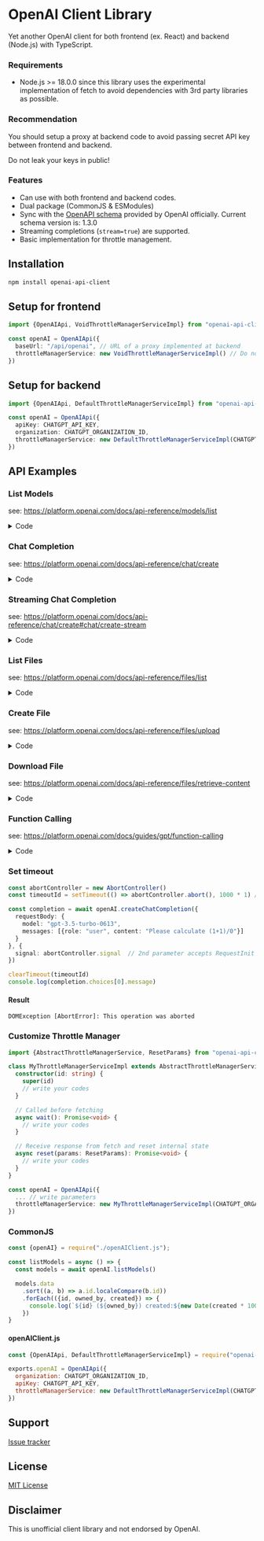 # OpenAI Client Library
Yet another OpenAI client for both frontend (ex. React) and backend (Node.js) with TypeScript.

### Requirements
* Node.js >= 18.0.0 since this library uses the experimental implementation of fetch
to avoid dependencies with 3rd party libraries as possible.

### Recommendation
You should setup a proxy at backend code to avoid passing secret API key between frontend and backend.

Do not leak your keys in public!

### Features
* Can use with both frontend and backend codes.
* Dual package (CommonJS & ESModules)
* Sync with the [OpenAPI schema](https://raw.githubusercontent.com/openai/openai-openapi/master/openapi.yaml) provided by OpenAI officially. Current schema version is: 1.3.0
* Streaming completions (`stream=true`) are supported.
* Basic implementation for throttle management.

## Installation
```bash
npm install openai-api-client
```

## Setup for frontend
```typescript
import {OpenAIApi, VoidThrottleManagerServiceImpl} from "openai-api-client";

const openAI = OpenAIApi({
  baseUrl: "/api/openai", // URL of a proxy implemented at backend
  throttleManagerService: new VoidThrottleManagerServiceImpl() // Do not care about rate limit
})
```

## Setup for backend
```typescript
import {OpenAIApi, DefaultThrottleManagerServiceImpl} from "openai-api-client";

const openAI = OpenAIApi({
  apiKey: CHATGPT_API_KEY,
  organization: CHATGPT_ORGANIZATION_ID,
  throttleManagerService: new DefaultThrottleManagerServiceImpl(CHATGPT_ORGANIZATION_ID)
})
```

## API Examples

### List Models
see: https://platform.openai.com/docs/api-reference/models/list
<details>
  <summary>Code</summary>

```typescript
const models = await openAI.listModels()

models.data
  .sort((a, b) => a.id.localeCompare(b.id))
  .forEach(({id, owned_by, object, created}) => {
    console.log(`${id} (${owned_by}) created:${new Date(created * 1000).toISOString()}`)
  })
```

#### Result
```text
ada (openai) created:2022-04-07T18:51:31.000Z
ada-code-search-code (openai-dev) created:2022-04-28T19:01:45.000Z
ada-code-search-text (openai-dev) created:2022-04-28T19:01:50.000Z
...
```
</details>

### Chat Completion
see: https://platform.openai.com/docs/api-reference/chat/create

<details>
  <summary>Code</summary>

```typescript
import {Schemas} from "openai-api-client";
import ChatCompletionRequestMessage = Schemas.ChatCompletionRequestMessage;

const messages: Array<ChatCompletionRequestMessage> = [
  {role: "user", content: "Please calculate (1+1)/0"},
]

const completion = await openAI.createChatCompletion({
  requestBody: {
    model: "gpt-3.5-turbo-0613",
    messages
  }
})

console.log(completion.choices[0].message)
```

#### Result
```text
{
  role: 'assistant',
  content: 'The expression (1+1)/0 is undefined. Dividing any number by zero is undefined in mathematics.'
}
```
</details>

### Streaming Chat Completion
see: https://platform.openai.com/docs/api-reference/chat/create#chat/create-stream

<details>
  <summary>Code</summary>

```typescript
import {
  CreateChatCompletionStreamResponse,
  RequestInitWithCallbacks,
} from "openai-api-client";

// should be void.
void openAI.createChatCompletion({
  requestBody: {
    ..., // pass parameters (see OpenAI's API docs)
    stream: true
  }
}, {
  // Callback function when streaming begins.
  onOpen: () => { ... },
  // Callback function when receiving delta.
  onMessage: (json: CreateChatCompletionStreamResponse) => {
    // or cast 'json' variable with CreateCompletionStreamResponse type
    // if you call openAI.createCompletion
    ...
  },
  // Callback function when streaming ends.
  onClose: () => { ... }
})
```
</details>

### List Files
see: https://platform.openai.com/docs/api-reference/files/list

<details>
  <summary>Code</summary>

```typescript
const files = await openAI.listFiles()

files.data.forEach(({filename, purpose, created_at, status}) => {
  console.log(`${filename} (${purpose}) Created:${new Date(created_at*1000).toISOString()} status:${status}`)
})
```
#### Result
```text
compiled_results.csv (fine-tune-results) Created:2023-05-19T01:19:55.000Z status:processed
training-data.jsonl (fine-tune) Created:2023-05-19T01:15:35.000Z status:processed
```
</details>

### Create File
see: https://platform.openai.com/docs/api-reference/files/upload

<details>
  <summary>Code</summary>

```typescript
const {filename, purpose, created_at, status} = await openAI.createFile({
  requestBody: {
    file: fileToBlobWithFilename(filePath),
    purpose: "fine-tune"
  }
})

console.log(`${filename} (${purpose}) Created:${new Date(created_at * 1000).toISOString()} status:${status}`)
```

#### fileToBlobWithFilename (for backend)
This library does not contain code for making BlobWithFilename object
as it will cause conflicts between frontend and backend environment.
```typescript
import {BlobWithFilename} from "openai-api-client";
import path from "path";
import {readFileSync} from "fs";

const fileToBlobWithFilename = (filePath: string): BlobWithFilename => {
  const filename = path.basename(filePath)
  const buffer = readFileSync(filePath)

  return new BlobWithFilename([buffer], filename)
}
```

#### Result
```text
training-dummy-data.jsonl (fine-tune) Created:2023-06-15T12:42:27.000Z status:uploaded
```
</details>


### Download File
see: https://platform.openai.com/docs/api-reference/files/retrieve-content

<details>
  <summary>Code</summary>

```typescript
const content: string = await openAI.downloadFile({
  parameter: {
    file_id: id
  }
})
```
</details>


### Function Calling
see: https://platform.openai.com/docs/guides/gpt/function-calling

<details>
  <summary>Code</summary>

```typescript
import {Schemas} from "openai-api-client";
import ChatCompletionResponseMessage = Schemas.ChatCompletionResponseMessage;

import getCurrentWeatherSchema from "../schema/get_current_weather.json" assert {type: "json"};

// Generated by "json-schema-to-typescript" library
import {GetCurrentWeather} from "../generated/get_current_weather.js"

const model = "gpt-3.5-turbo-0613"

// Example dummy function hard coded to return the same weather
// In production, this could be your backend API or an external API
const getCurrentWeather = ({location, unit}: { location: string, unit?: string }) => {
  const weather_info = {
    "location": location,
    "temperature": "72",
    "unit": unit || "fahrenheit",
    "forecast": ["sunny", "windy"],
  }

  return JSON.stringify(weather_info)
}

// Step 1, send model the user query and what functions it has access to
const completion = await openAI.createChatCompletion({
  requestBody: {
    model,
    messages: [{
      "role": "user", "content": "What's the weather like in Boston?"
    }],
    functions: [
      {
        "name": "get_current_weather",
        "description": "Get the current weather in a given location",
        "parameters": getCurrentWeatherSchema,
      }
    ],
    function_call: "auto"
  }
})

type ChatCompletionResponseMessageWithGetCurrentWeather =
  ChatCompletionResponseMessage & GetCurrentWeather
  | undefined;

const message = completion.choices[0].message as
  ChatCompletionResponseMessageWithGetCurrentWeather

// Step 2, check if the model wants to call a function
if (message?.function_call) {
  const functionName = message.function_call.name

  // Step 3, call the function
  // Note: the JSON response from the model may not be valid JSON
  const functionResponse = getCurrentWeather({
    location: message.location,
    unit: message.unit
  })

  // Step 4, send model the info on the function call and function response
  const secondResponse = await openAI.createChatCompletion(
    {
      requestBody: {
        model,
        messages: [
          {"role": "user", "content": "What is the weather like in boston?"},
          message,
          {
            "role": "function",
            "name": functionName,
            "content": functionResponse,
          },
        ]
      }
    }
  )

  console.log(secondResponse.choices[0].message)
}
```

#### get_current_weather.json
```json
{
  "type": "object",
  "properties": {
    "location": {
      "type": "string",
      "description": "The city and state, e.g. San Francisco, CA"
    },
    "unit": {
      "type": "string",
      "enum": [
        "celsius",
        "fahrenheit"
      ]
    }
  },
  "required": [
    "location"
  ]
}
```

#### get_current_weather.d.ts
```typescript
/* eslint-disable */
/**
 * This file was automatically generated by json-schema-to-typescript.
 * DO NOT MODIFY IT BY HAND. Instead, modify the source JSONSchema file,
 * and run json-schema-to-typescript to regenerate this file.
 */

export interface GetCurrentWeather {
  /**
   * The city and state, e.g. San Francisco, CA
   */
  location: string;
  unit?: "celsius" | "fahrenheit";
  [k: string]: unknown;
}
```

#### Result
```text
{
  role: 'assistant',
  content: 'The current weather in Boston, MA is sunny with a temperature of 72°F. It is also windy.'
}
```
</details>


### Set timeout
```typescript
const abortController = new AbortController()
const timeoutId = setTimeout(() => abortController.abort(), 1000 * 1) // too short timeout for testing

const completion = await openAI.createChatCompletion({
  requestBody: {
    model: "gpt-3.5-turbo-0613",
    messages: [{role: "user", content: "Please calculate (1+1)/0"}]
  }
}, {
  signal: abortController.signal  // 2nd parameter accepts RequestInit object passed to fetch
})

clearTimeout(timeoutId)
console.log(completion.choices[0].message)
```
#### Result
```text
DOMException [AbortError]: This operation was aborted
```

### Customize Throttle Manager

```typescript
import {AbstractThrottleManagerService, ResetParams} from "openai-api-client";

class MyThrottleManagerServiceImpl extends AbstractThrottleManagerService {
  constructor(id: string) {
    super(id)
    // write your codes
  }

  // Called before fetching
  async wait(): Promise<void> {
    // write your codes
  }

  // Receive response from fetch and reset internal state
  async reset(params: ResetParams): Promise<void> {
    // write your codes
  }
}

const openAI = OpenAIApi({
  ... // write parameters
  throttleManagerService: new MyThrottleManagerServiceImpl(CHATGPT_ORGANIZATION_ID)
})
```

### CommonJS

```javascript
const {openAI} = require("./openAIClient.js");

const listModels = async () => {
  const models = await openAI.listModels()

  models.data
    .sort((a, b) => a.id.localeCompare(b.id))
    .forEach(({id, owned_by, created}) => {
      console.log(`${id} (${owned_by}) created:${new Date(created * 1000).toISOString()}`)
    })
}
```
#### openAIClient.js
```javascript
const {OpenAIApi, DefaultThrottleManagerServiceImpl} = require("openai-api-client")

exports.openAI = OpenAIApi({
  organization: CHATGPT_ORGANIZATION_ID,
  apiKey: CHATGPT_API_KEY,
  throttleManagerService: new DefaultThrottleManagerServiceImpl(CHATGPT_ORGANIZATION_ID),
})
```

## Support
[Issue tracker](https://github.com/TAILBONE-jp/openai-api-client/issues)

## License
[MIT License](https://github.com/TAILBONE-jp/openai-api-client/blob/HEAD/LICENSE)

## Disclaimer
This is unofficial client library and not endorsed by OpenAI.
